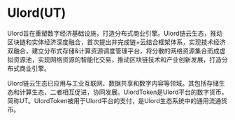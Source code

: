 # Ulord(UT)

Ulord旨在重塑数字经济基础设施，打造分布式商业引擎。Ulord链云生态，推动区块链和实体经济深度融合，首次提出并完成链+云结合框架体系，实现技术经济双融合，建立分布式存储&计算资源调度管理平台，将分散的网络资源集合而成虚拟资源池，实现网络资源的智能化交易，推动区块链技术和产业创新发展，打造分布式商业引擎。

Ulord链云生态已应用与工业互联网、数据共享和数字内容等领域。其包括存储生态和计算生态，二者相互促进，协同发展。UlordToken是Ulord平台的数字货币，简称UT。UlordToken被用于Ulord平台的支付，是Ulord生态系统中的通用流通货币。
